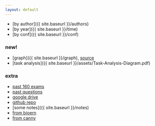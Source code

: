 ```yaml
---
layout: default
---
```


- [by author]({{ site.baseurl }}/authors)
- [by year]({{ site.baseurl }}/time)
- [by conf]({{ site.baseurl }}/conf)

### new!
- [graph]({{ site.baseurl }}/graph), [source](https://github.com/ssterman/prelim_viz)
- [task analysis]({{ site.baseurl }}/assets/Task-Analysis-Diagram.pdf)

### extra
- [past 160 exams](https://drive.google.com/drive/u/0/folders/0B62uerceUVsuczdhQXpMMDloVUE)
- [past questions](https://www2.eecs.berkeley.edu/Grads/CS/Prelims/hciqu.html)
- [google drive](https://drive.google.com/drive/u/2/folders/0B76vkOGLgqvjcGVWWmZNS0NFeE0)
- [github repo](https://github.com/jeremywrnr/hci-prelims)
- [some notes]({{ site.baseurl }}/notes)
- [from bjoern](http://people.eecs.berkeley.edu/~bjoern/prelims)
- [from canny](https://people.eecs.berkeley.edu/~jfc/hci-prelim-syllabus.html)

<!--todos-->
<!--- [by topic]({{ site.baseurl }}/topics)-->
<!--- [by time (des)]({{ site.baseurl }}/rev-time)-->
<!--other more interesting groupings-->
